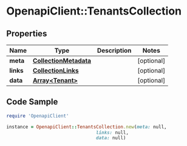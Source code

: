 # OpenapiClient::TenantsCollection

## Properties

Name | Type | Description | Notes
------------ | ------------- | ------------- | -------------
**meta** | [**CollectionMetadata**](CollectionMetadata.md) |  | [optional] 
**links** | [**CollectionLinks**](CollectionLinks.md) |  | [optional] 
**data** | [**Array&lt;Tenant&gt;**](Tenant.md) |  | [optional] 

## Code Sample

```ruby
require 'OpenapiClient'

instance = OpenapiClient::TenantsCollection.new(meta: null,
                                 links: null,
                                 data: null)
```


